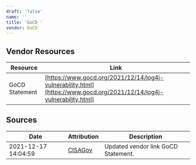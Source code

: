 ```yaml
---
draft: 'false'
name: ''
title: 'GoCD '
vendor: GoCD
---
```


## Vendor Resources
| Resource | Link |
| --- | --- |
| GoCD Statement | [https://www.gocd.org/2021/12/14/log4j-vulnerability.html](https://www.gocd.org/2021/12/14/log4j-vulnerability.html) |



## Sources
| Date | Attribution | Description |
| --- | --- | --- |
| 2021-12-17 14:04:59 | [CISAGov](https://raw.githubusercontent.com/cisagov/log4j-affected-db/develop/README.md) | Updated vendor link GoCD Statement.  |
